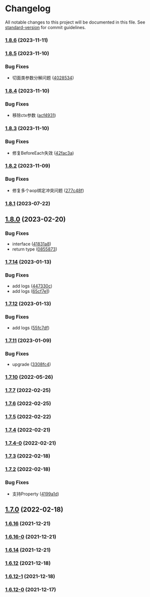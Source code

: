 # Changelog

All notable changes to this project will be documented in this file. See [standard-version](https://github.com/conventional-changelog/standard-version) for commit guidelines.

### [1.8.6](https://github.com/koatty/koatty_container/compare/v1.8.5...v1.8.6) (2023-11-11)

### [1.8.5](https://github.com/koatty/koatty_container/compare/v1.8.4...v1.8.5) (2023-11-10)


### Bug Fixes

* 切面类参数分解问题 ([4028534](https://github.com/koatty/koatty_container/commit/4028534f816c3908e8e48a2c18f94bd679685393))

### [1.8.4](https://github.com/koatty/koatty_container/compare/v1.8.3...v1.8.4) (2023-11-10)


### Bug Fixes

* 移除ctx参数 ([acf4931](https://github.com/koatty/koatty_container/commit/acf4931cba72f9f447fb453fdb81dc9756205cdf))

### [1.8.3](https://github.com/koatty/koatty_container/compare/v1.8.2...v1.8.3) (2023-11-10)


### Bug Fixes

* 修复BeforeEach失效 ([42fac3a](https://github.com/koatty/koatty_container/commit/42fac3a397a4297d3927fc09389c967da26ec51a))

### [1.8.2](https://github.com/koatty/koatty_container/compare/v1.8.1...v1.8.2) (2023-11-09)


### Bug Fixes

* 修复多个aop绑定冲突问题 ([277c48f](https://github.com/koatty/koatty_container/commit/277c48febc4e8f81ff80317ff8ca414ab450f6bb))

### [1.8.1](https://github.com/koatty/koatty_container/compare/v1.8.0...v1.8.1) (2023-07-22)

## [1.8.0](https://github.com/koatty/koatty_container/compare/v1.7.14...v1.8.0) (2023-02-20)


### Bug Fixes

* interface ([41831a8](https://github.com/koatty/koatty_container/commit/41831a88634d97f5be18486c7a1b8113a734c102))
* return type ([0855873](https://github.com/koatty/koatty_container/commit/0855873716ed06a00e9b7e652de9278dc7b58692))

### [1.7.14](https://github.com/koatty/koatty_container/compare/v1.7.12...v1.7.14) (2023-01-13)


### Bug Fixes

* add logs ([447330c](https://github.com/koatty/koatty_container/commit/447330cc57a1562f102a32891cf47c8d2a0fb2f4))
* add logs ([65cf7e1](https://github.com/koatty/koatty_container/commit/65cf7e16b2cbf2ab073228e8967f04f2b465f295))

### [1.7.12](https://github.com/koatty/koatty_container/compare/v1.7.11...v1.7.12) (2023-01-13)


### Bug Fixes

* add logs ([55fc7df](https://github.com/koatty/koatty_container/commit/55fc7df1fa23090ad7a40dd633468f4a2d0970e0))

### [1.7.11](https://github.com/koatty/koatty_container/compare/v1.7.10...v1.7.11) (2023-01-09)


### Bug Fixes

* upgrade ([3308fc4](https://github.com/koatty/koatty_container/commit/3308fc42af9d506946469cd06a8a35515f9fa820))

### [1.7.10](https://github.com/koatty/koatty_container/compare/v1.7.7...v1.7.10) (2022-05-26)

### [1.7.7](https://github.com/koatty/koatty_container/compare/v1.7.6...v1.7.7) (2022-02-25)

### [1.7.6](https://github.com/koatty/koatty_container/compare/v1.7.5...v1.7.6) (2022-02-25)

### [1.7.5](https://github.com/koatty/koatty_container/compare/v1.7.4...v1.7.5) (2022-02-22)

### [1.7.4](https://github.com/koatty/koatty_container/compare/v1.7.4-0...v1.7.4) (2022-02-21)

### [1.7.4-0](https://github.com/koatty/koatty_container/compare/v1.7.3...v1.7.4-0) (2022-02-21)

### [1.7.3](https://github.com/koatty/koatty_container/compare/v1.7.2...v1.7.3) (2022-02-18)

### [1.7.2](https://github.com/koatty/koatty_container/compare/v1.7.0...v1.7.2) (2022-02-18)


### Bug Fixes

* 支持Property ([4199a1d](https://github.com/koatty/koatty_container/commit/4199a1deb3cfe5d2d600016f904733b623c8e556))

## [1.7.0](https://github.com/koatty/koatty_container/compare/v1.6.16...v1.7.0) (2022-02-18)

### [1.6.16](https://github.com/koatty/koatty_container/compare/v1.6.16-0...v1.6.16) (2021-12-21)

### [1.6.16-0](https://github.com/koatty/koatty_container/compare/v1.6.14...v1.6.16-0) (2021-12-21)

### [1.6.14](https://github.com/koatty/koatty_container/compare/v1.6.12...v1.6.14) (2021-12-21)

### [1.6.12](https://github.com/koatty/koatty_container/compare/v1.6.12-1...v1.6.12) (2021-12-18)

### [1.6.12-1](https://github.com/koatty/koatty_container/compare/v1.6.12-0...v1.6.12-1) (2021-12-18)

### [1.6.12-0](https://github.com/koatty/koatty_container/compare/v1.6.10...v1.6.12-0) (2021-12-17)

